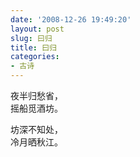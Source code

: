 ```yaml
---
date: '2008-12-26 19:49:20'
layout: post
slug: 曰归
title: 曰归
categories:
- 古诗
---
```

夜半归愁省，  
摇船觅酒坊。

坊深不知处，  
冷月晒秋江。
